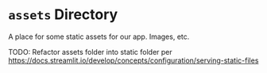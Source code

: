 # `assets` Directory

A place for some static assets for our app.  Images, etc.

TODO: Refactor assets folder into static folder per https://docs.streamlit.io/develop/concepts/configuration/serving-static-files
